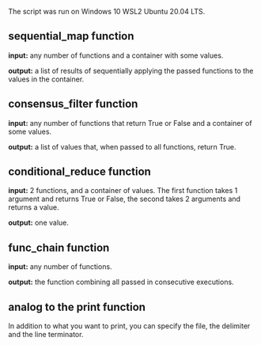 The script was run on Windows 10 WSL2 Ubuntu 20.04 LTS.

## sequential_map function 
**input:** any number of functions and a container with some values. 

**output:** a list of results of sequentially applying the passed functions to the values in the container. 

## consensus_filter function 
**input:** any number of functions that return True or False and a container of some values.

**output:** a list of values that, when passed to all functions, return True.

## conditional_reduce function 

**input:** 2 functions, and a container of values. The first function takes 1 argument and returns True or False, the second takes 2 arguments and returns a value. 

**output:** one value.

## func_chain function
**input:** any number of functions. 

**output:** the function combining all passed in consecutive executions. 

## analog to the print function
In addition to what you want to print, you can specify the file, the delimiter and the line terminator.
